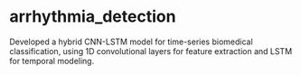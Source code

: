 # arrhythmia_detection
Developed a hybrid CNN-LSTM model for time-series biomedical classification, using 1D convolutional layers for feature extraction and LSTM for temporal modeling. 
